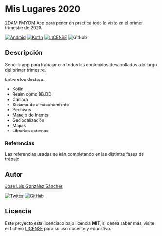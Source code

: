 # Mis Lugares 2020

2DAM PMYDM App para poner en práctica todo lo visto en el primer trimestre de 2020.

[![Android](https://img.shields.io/badge/App-Android-g)](https://www.android.com/intl/es_es/)
[![Kotlin](https://img.shields.io/badge/Code-Kotlin-blue)](https://kotlinlang.org/)
[![LICENSE](https://img.shields.io/badge/Lisence-MIT-green)](https://github.com/joseluisgs/RetrofitCRUD2020/blob/master/LICENSE)
![GitHub](https://img.shields.io/github/last-commit/joseluisgs/MisLuguaresKotlinRealm)

## Descripción

Sencilla app para trabajar con todos los contenidos desarrollados a lo largo del primer trimestre.

Entre ellos destaca:
- Kotlin
- Realm como BB.DD
- Cámara
- Sistema de almacenamiento
- Permisos
- Manejo de Intents
- Geolocalización
- Mapas
- Librerías externas

### Referencias
Las referencias usadas se irán completando en las distintas fases del trabajo

## Autor
[José Luis González Sánchez](https://twitter.com/joseluisgonsan) 

[![Twitter](https://img.shields.io/twitter/follow/joseluisgonsan?style=social)](https://twitter.com/joseluisgonsan) [![GitHub](https://img.shields.io/github/followers/joseluisgs?style=social)](https://github.com/joseluisgs)

## Licencia

Este proyecto esta licenciado bajo licencia **MIT**, si desea saber más, visite el fichero [LICENSE](https://github.com/joseluisgs/MisLuguaresKotlinRealm/blob/master/LICENSE) para su uso docente y educativo.
